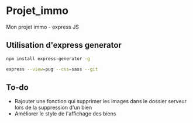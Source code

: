 # Projet_immo
Mon projet immo - express JS 
 
 ## Utilisation d'express generator 

 ```Bash
npm install express-generator -g
 ```

 ```Bash
 express --view=pug --css=sass --git
 ```
 ## To-do 

- Rajouter une fonction qui supprimer les images dans le dossier serveur lors de la suppression d'un bien
- Améliorer le style de l'affichage des biens 
  
